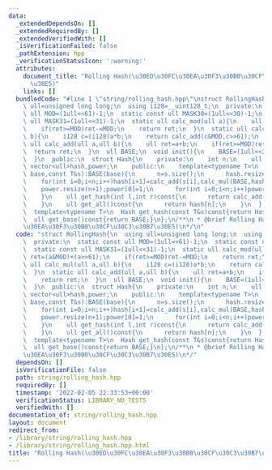 ```yaml
---
data:
  _extendedDependsOn: []
  _extendedRequiredBy: []
  _extendedVerifiedWith: []
  _isVerificationFailed: false
  _pathExtension: hpp
  _verificationStatusIcon: ':warning:'
  attributes:
    document_title: "Rolling Hash(\u30ED\u30FC\u30EA\u30F3\u30B0\u30CF\u30C3\u30B7\
      \u30E5)"
    links: []
  bundledCode: "#line 1 \"string/rolling_hash.hpp\"\nstruct RollingHash{\n  using\
    \ ull=unsigned long long;\n  using i128=__uint128_t;\n  private:\n  static const\
    \ ull MOD=(1ull<<61)-1;\n  static const ull MASK30=(1ull<<30)-1;\n  static const\
    \ ull MASK31=(1ull<<31)-1;\n  static ull calc_mod(ull a){\n    ull ret=(a&MOD)+(a>>61);\n\
    \    if(ret>=MOD)ret-=MOD;\n    return ret;\n  }\n  static ull calc_mul(ull a,ull\
    \ b){\n    i128 c=(i128)a*b;\n    return calc_add(c&MOD,c>>61);\n  }\n  static\
    \ ull calc_add(ull a,ull b){\n    ull ret=a+b;\n    if(ret>=MOD)ret-=MOD;\n  \
    \  return ret;\n  }\n  ull BASE;\n  void init(){\n    BASE=(1ull<<31)+(random_device()()&MASK31);\n\
    \  }\n  public:\n  struct Hash{\n    private:\n    int n;\n    ull BASE;\n   \
    \ vector<ull>hash,power;\n    public:\n    template<typename T>\n    Hash(ull\
    \ base,const T&s):BASE(base){\n      n=s.size();\n      hash.resize(n+1);\n  \
    \    for(int i=0;i<n;i++)hash[i+1]=calc_add(s[i],calc_mul(BASE,hash[i]));\n  \
    \    power.resize(n+1);power[0]=1;\n      for(int i=0;i<n;i++)power[i+1]=calc_mul(power[i],BASE);\n\
    \    }\n    ull get_hash(int l,int r)const{\n      return calc_add(hash[r],MOD-calc_mul(hash[l],power[r-l]));\n\
    \    }\n    ull get_all()const{\n      return hash[n];\n    }\n  };\n  RollingHash(){init();}\n\
    \  template<typename T>\n  Hash get_hash(const T&s)const{return Hash(BASE,s);}\n\
    \  ull get_base()const{return BASE;}\n};\n/**\n * @brief Rolling Hash(\u30ED\u30FC\
    \u30EA\u30F3\u30B0\u30CF\u30C3\u30B7\u30E5)\n*/\n"
  code: "struct RollingHash{\n  using ull=unsigned long long;\n  using i128=__uint128_t;\n\
    \  private:\n  static const ull MOD=(1ull<<61)-1;\n  static const ull MASK30=(1ull<<30)-1;\n\
    \  static const ull MASK31=(1ull<<31)-1;\n  static ull calc_mod(ull a){\n    ull\
    \ ret=(a&MOD)+(a>>61);\n    if(ret>=MOD)ret-=MOD;\n    return ret;\n  }\n  static\
    \ ull calc_mul(ull a,ull b){\n    i128 c=(i128)a*b;\n    return calc_add(c&MOD,c>>61);\n\
    \  }\n  static ull calc_add(ull a,ull b){\n    ull ret=a+b;\n    if(ret>=MOD)ret-=MOD;\n\
    \    return ret;\n  }\n  ull BASE;\n  void init(){\n    BASE=(1ull<<31)+(random_device()()&MASK31);\n\
    \  }\n  public:\n  struct Hash{\n    private:\n    int n;\n    ull BASE;\n   \
    \ vector<ull>hash,power;\n    public:\n    template<typename T>\n    Hash(ull\
    \ base,const T&s):BASE(base){\n      n=s.size();\n      hash.resize(n+1);\n  \
    \    for(int i=0;i<n;i++)hash[i+1]=calc_add(s[i],calc_mul(BASE,hash[i]));\n  \
    \    power.resize(n+1);power[0]=1;\n      for(int i=0;i<n;i++)power[i+1]=calc_mul(power[i],BASE);\n\
    \    }\n    ull get_hash(int l,int r)const{\n      return calc_add(hash[r],MOD-calc_mul(hash[l],power[r-l]));\n\
    \    }\n    ull get_all()const{\n      return hash[n];\n    }\n  };\n  RollingHash(){init();}\n\
    \  template<typename T>\n  Hash get_hash(const T&s)const{return Hash(BASE,s);}\n\
    \  ull get_base()const{return BASE;}\n};\n/**\n * @brief Rolling Hash(\u30ED\u30FC\
    \u30EA\u30F3\u30B0\u30CF\u30C3\u30B7\u30E5)\n*/"
  dependsOn: []
  isVerificationFile: false
  path: string/rolling_hash.hpp
  requiredBy: []
  timestamp: '2022-02-05 22:33:53+00:00'
  verificationStatus: LIBRARY_NO_TESTS
  verifiedWith: []
documentation_of: string/rolling_hash.hpp
layout: document
redirect_from:
- /library/string/rolling_hash.hpp
- /library/string/rolling_hash.hpp.html
title: "Rolling Hash(\u30ED\u30FC\u30EA\u30F3\u30B0\u30CF\u30C3\u30B7\u30E5)"
---
```

